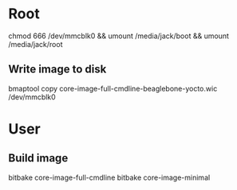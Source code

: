 # Root
chmod 666 /dev/mmcblk0 && umount /media/jack/boot && umount /media/jack/root

## Write image to disk 
bmaptool copy core-image-full-cmdline-beaglebone-yocto.wic /dev/mmcblk0

# User

## Build image
bitbake core-image-full-cmdline
bitbake core-image-minimal


